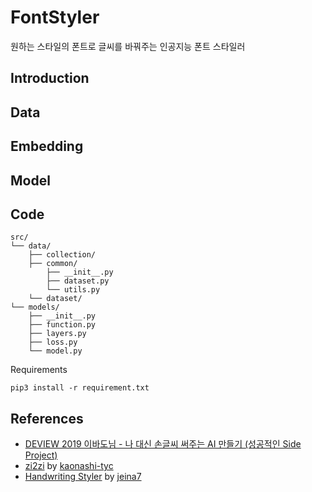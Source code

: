 # FontStyler
원하는 스타일의 폰트로 글씨를 바꿔주는 인공지능 폰트 스타일러

## Introduction

## Data

## Embedding

## Model

## Code
```
src/
└── data/
    ├── collection/
    ├── common/
        ├── __init__.py
        ├── dataset.py
        └── utils.py
    └── dataset/
└── models/
    ├── __init__.py
    ├── function.py
    ├── layers.py
    ├── loss.py 
    └── model.py
```

Requirements
```
pip3 install -r requirement.txt
```

## References
- [DEVIEW 2019 이바도님 - 나 대신 손글씨 써주는 AI 만들기 (성공적인 Side Project)](https://deview.kr/2019/schedule/294)
- [zi2zi](https://github.com/kaonashi-tyc) by [kaonashi-tyc](https://github.com/kaonashi-tyc/zi2zi)
- [Handwriting Styler](https://github.com/jeina7/Handwriting_styler) by [jeina7](https://github.com/jeina7)
